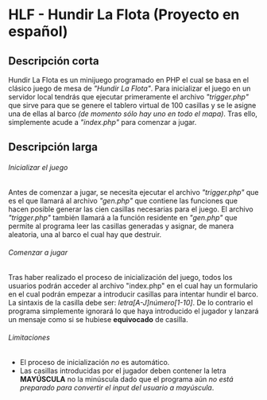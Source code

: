 # HLF - Hundir La Flota (Proyecto en español)

## Descripción corta
Hundir La Flota es un minijuego programado en PHP el cual se basa en el clásico juego de mesa de *"Hundir La Flota"*. Para inicializar el juego en un servidor local
tendrás que ejecutar primeramente el archivo *"trigger.php"* que sirve para que se genere el tablero virtual de 100 casillas y se le asigne una de ellas al
barco *(de momento sólo hay uno en todo el mapa)*. Tras ello, simplemente acude a *"index.php"* para comenzar a jugar.

## Descripción larga
###### Inicializar el juego
Antes de comenzar a jugar, se necesita ejecutar el archivo *"trigger.php"* que es el que llamará al archivo *"gen.php"* que contiene las funciones que hacen posible generar las cien casillas necesarias para el juego. El archivo *"trigger.php"* también llamará a la función residente en *"gen.php"* que permite al programa leer las casillas
generadas y asignar, de manera aleatoria, una al barco el cual hay que destruir.

###### Comenzar a jugar
Tras haber realizado el proceso de inicialización del juego, todos los usuarios podrán acceder al archivo "index.php" en el cual hay un formulario en el
cual podrán empezar a introducir casillas para intentar hundir el barco. La sintaxis de la casilla debe ser: *letra[A-J]número[1-10]*. De lo contrario el programa
simplemente ignorará lo que haya introducido el jugador y lanzará un mensaje como si se hubiese **equivocado** de casilla.

###### Limitaciones
- El proceso de inicialización *no* es automático.
- Las casillas introducidas por el jugador deben contener la letra **MAYÚSCULA** no la minúscula dado que el programa aún *no está preparado para convertir el input
del usuario a mayúscula*. 
